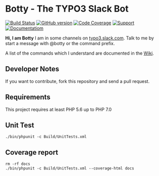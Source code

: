 Botty - The TYPO3 Slack Bot
===========================

[![Build Status](https://travis-ci.org/NeoBlack/T3Bot.svg)](https://travis-ci.org/NeoBlack/T3Bot) [![GitHub version](https://badge.fury.io/gh/NeoBlack%2FT3Bot.svg)](http://badge.fury.io/gh/NeoBlack%2FT3Bot) [![Code Coverage](https://img.shields.io/badge/coverage-report-blue.svg)](https://htmlpreview.github.io/?https://github.com/NeoBlack/T3Bot/blob/master/docs/index.html) [![Support](https://img.shields.io/badge/support-slack-blue.svg)](https://typo3.slack.com/messages/t3bot/) [![Documentatiom](https://img.shields.io/badge/documentation-wiki-blue.svg)](https://wiki.typo3.org/T3Bot)

**Hi, I am Botty**
I am in some channels on [typo3.slack.com](http://typo3.slack.com/). Talk to me by start a message with @botty or the command prefix.

A list of the commands which I understand are documented in the [Wiki](http://wiki.typo3.org/T3Bot).

## Developer Notes

If you want to contribute, fork this repository and send a pull request.

## Requirements

This project requires at least PHP 5.6 up to PHP 7.0 

## Unit Test

```
./bin/phpunit -c Build/UnitTests.xml
```

## Coverage report

```
rm -rf docs
./bin/phpunit -c Build/UnitTests.xml --coverage-html docs
```
